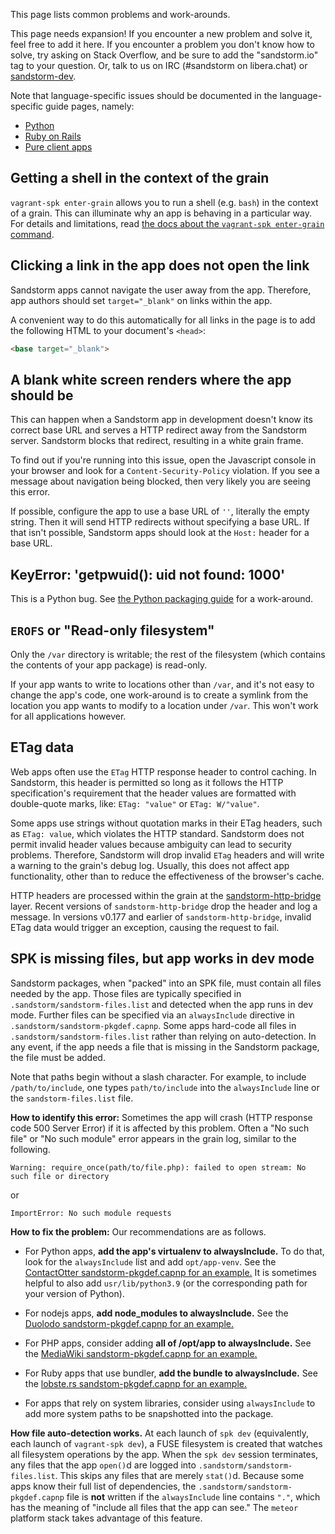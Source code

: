 This page lists common problems and work-arounds.

This page needs expansion! If you encounter a new problem and solve it, feel
free to add it here. If you encounter a problem you don't know how to solve,
try asking on Stack Overflow, and be sure to add the "sandstorm.io" tag to your
question. Or, talk to us on IRC (#sandstorm on libera.chat) or
[sandstorm-dev](https://groups.google.com/group/sandstorm-dev).

Note that language-specific issues should be documented in the
language-specific guide pages, namely:

* [Python](raw-python.md)
* [Ruby on Rails](raw-ruby-on-rails.md)
* [Pure client apps](raw-pure-client-apps.md)

## Getting a shell in the context of the grain

`vagrant-spk enter-grain` allows you to run a shell (e.g. `bash`) in the context of a grain. This can
illuminate why an app is behaving in a particular way. For details and limitations, read [the
docs about the `vagrant-spk enter-grain` command](debugging.md).

## Clicking a link in the app does not open the link

Sandstorm apps cannot navigate the user away from the app. Therefore, app
authors should set `target="_blank"` on links within the app.

A convenient way to do this automatically for all links in the page is to add
the following HTML to your document's `<head>`:

```html
<base target="_blank">
```

## A blank white screen renders where the app should be

This can happen when a Sandstorm app in development doesn't know its
correct base URL and serves a HTTP redirect away from the Sandstorm
server. Sandstorm blocks that redirect, resulting in a white grain
frame.

To find out if you're running into this issue, open the Javascript
console in your browser and look for a `Content-Security-Policy`
violation. If you see a message about navigation being blocked, then
very likely you are seeing this error.

If possible, configure the app to use a base URL of `''`, literally
the empty string. Then it will send HTTP redirects without
specifying a base URL. If that isn't possible, Sandstorm apps should
look at the `Host:` header for a base URL.

## KeyError: 'getpwuid(): uid not found: 1000'

This is a Python bug. See
[the Python packaging guide](raw-python.md#keyerror-getpwuid-uid-not-found-1000)
for a work-around.

## `EROFS` or "Read-only filesystem"

Only the `/var` directory is writable; the rest of the filesystem (which
contains the contents of your app package) is read-only.

If your app wants to write to locations other than `/var`, and it's not easy to
change the app's code, one work-around is to create a symlink from the location
you app wants to modify to a location under `/var`.  This won't work for all
applications however.

## ETag data

Web apps often use the `ETag` HTTP response header to control caching. In Sandstorm, this header is
permitted so long as it follows the HTTP specification's requirement that the header values are
formatted with double-quote marks, like: `ETag: "value"` or `ETag: W/"value"`.

Some apps use strings without quotation marks in their ETag headers, such as `ETag: value`, which
violates the HTTP standard.  Sandstorm does not permit invalid header values because ambiguity can
lead to security problems. Therefore, Sandstorm will drop invalid `ETag` headers and will write a
warning to the grain's debug log. Usually, this does not affect app functionality, other than to
reduce the effectiveness of the browser's cache.

HTTP headers are processed within the grain at the [sandstorm-http-bridge](../using/how-it-works.md)
layer. Recent versions of `sandstorm-http-bridge` drop the header and log a message. In versions
v0.177 and earlier of `sandstorm-http-bridge`, invalid ETag data would trigger an exception,
causing the request to fail.

## SPK is missing files, but app works in dev mode

Sandstorm packages, when "packed" into an SPK file, must contain all files needed by the app. Those
files are typically specified in `.sandstorm/sandstorm-files.list` and detected when the app runs in
dev mode. Further files can be specified via an `alwaysInclude` directive in
`.sandstorm/sandstorm-pkgdef.capnp`. Some apps hard-code all files in
`.sandstorm/sandstorm-files.list` rather than relying on auto-detection. In any event, if the app
needs a file that is missing in the Sandstorm package, the file must be added.

Note that paths begin without a slash character. For example, to include `/path/to/include`, one
types `path/to/include` into the `alwaysInclude` line or the `sandstorm-files.list` file.

**How to identify this error:** Sometimes the app will crash (HTTP response code 500 Server Error)
if it is affected by this problem. Often a "No such file" or "No such module" error appears in the
grain log, similar to the following.

```
Warning: require_once(path/to/file.php): failed to open stream: No such file or directory
```

or

```
ImportError: No such module requests
```

**How to fix the problem:** Our recommendations are as follows.

- For Python apps, **add the app's virtualenv to alwaysInclude.** To do that, look for the
  `alwaysInclude` list and add `opt/app-venv`. See the [ContactOtter sandstorm-pkgdef.capnp for an
  example.](https://github.com/phildini/logtacts/blob/27ac05f88896778baf5da155afa6c733d3d6a264/.sandstorm/sandstorm-pkgdef.capnp#L137)
  It is sometimes helpful to also add `usr/lib/python3.9` (or the corresponding path for your
  version of Python).

- For nodejs apps, **add node_modules to alwaysInclude.** See the [Duolodo sandstorm-pkgdef.capnp
  for an
  example.](https://github.com/dwrensha/duoludo/blob/34e0eae7522c867899087f91d577fadf4246c915/.sandstorm/sandstorm-pkgdef.capnp#L84)

- For PHP apps, consider adding **all of /opt/app to alwaysInclude.** See the [MediaWiki
  sandstorm-pkgdef.capnp for an
  example.](https://github.com/jparyani/mediawiki-sandstorm/blob/f636a14794fa5d6c789d48ce32b51db342ca9d83/.sandstorm/sandstorm-pkgdef.capnp#L96)

- For Ruby apps that use bundler, **add the bundle to alwaysInclude.** See the [lobste.rs
  sandstom-pkgdef.capnp for an
  example.](https://github.com/dwrensha/lobsters-sandstorm/blob/6cb92e89779c8566c48dbb62669fc1b05d7effcf/sandstorm-pkgdef.capnp#L48)

- For apps that rely on system libraries, consider using `alwaysInclude` to add more system paths to
  be snapshotted into the package.

**How file auto-detection works.** At each launch of `spk dev` (equivalently, each launch of
`vagrant-spk dev`), a FUSE filesystem is created that watches all filesystem operations by the
app. When the `spk dev` session terminates, any files that the app `open()`d are logged into
`.sandstorm/sandstorm-files.list`. This skips any files that are merely `stat()`d. Because some apps
know their full list of dependencies, the `.sandstorm/sandstorm-pkgdef.capnp` file is **not**
written if the `alwaysInclude` line contains `"."`, which has the meaning of "include all files that
the app can see." The `meteor` platform stack takes advantage of this feature.
